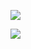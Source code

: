 ![](https://media2.giphy.com/media/oxU4aYICwH4Aymx1jt/giphy.gif)

![](https://i.imgur.com/zi42dKd.gif)

<!--
**steakscience/steakscience** is a ✨ _special_ ✨ repository because its `README.md` (this file) appears on your GitHub profile.

Here are some ideas to get you started:

- 🔭 I’m currently working on ...
- 🌱 I’m currently learning ...
- 👯 I’m looking to collaborate on ...
- 🤔 I’m looking for help with ...
- 💬 Ask me about ...
- 📫 How to reach me: ...
- 😄 Pronouns: ...
- ⚡ Fun fact: ...
-->
